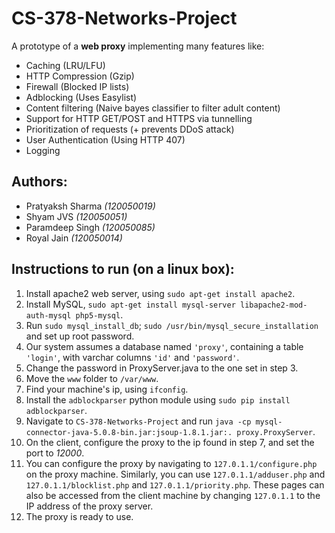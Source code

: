 CS-378-Networks-Project
=======================
A prototype of a **web proxy** implementing many features like:
* Caching (LRU/LFU)
* HTTP Compression (Gzip)
* Firewall (Blocked IP lists)
* Adblocking (Uses Easylist)
* Content filtering (Naive bayes classifier to filter adult content)
* Support for HTTP GET/POST and HTTPS via tunnelling 
* Prioritization of requests (+ prevents DDoS attack)
* User Authentication (Using HTTP 407)
* Logging


## Authors: 
* Pratyaksh Sharma *(120050019)*
* Shyam JVS *(120050051)*
* Paramdeep Singh *(120050085)*
* Royal Jain *(120050014)*

## Instructions to run (on a linux box):
1. Install apache2 web server, using `sudo apt-get install apache2`.
2. Install MySQL, `sudo apt-get install mysql-server libapache2-mod-auth-mysql php5-mysql`.
3. Run `sudo mysql_install_db`; `sudo /usr/bin/mysql_secure_installation` and set up root password.
4. Our system assumes a database named `'proxy'`, containing a table `'login'`, with varchar columns `'id'` and `'password'`. 
5. Change the password in ProxyServer.java to the one set in step 3.
6. Move the `www` folder to `/var/www`.
7. Find your machine's ip, using `ifconfig`.
8. Install the `adblockparser` python module using `sudo pip install adblockparser`.
8. Navigate to `CS-378-Networks-Project` and run `java -cp mysql-connector-java-5.0.8-bin.jar:jsoup-1.8.1.jar:. proxy.ProxyServer`.
9. On the client, configure the proxy to the ip found in step 7, and set the port to *12000*.
10. You can configure the proxy by navigating to `127.0.1.1/configure.php` on the proxy machine. Similarly, you can use `127.0.1.1/adduser.php` and `127.0.1.1/blocklist.php` and `127.0.1.1/priority.php`. These pages can also be accessed from the client machine by changing `127.0.1.1` to the IP address of the proxy server.
11. The proxy is ready to use.
